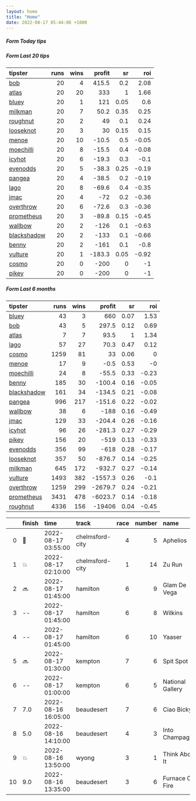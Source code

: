 ```yaml
---   
layout: home  
title: "Home"   
date: 2022-08-17 05:44:06 +1000  
---   
```



##### Form Today tips   

##### Form Last 20 tips   

| tipster                                                         |   runs |   wins |   profit |   sr |   roi |
|:----------------------------------------------------------------|-------:|-------:|---------:|-----:|------:|
| [bob](https://mrwayneo.github.io/tips/bob.html)                 |     20 |      4 |    415.5 | 0.2  |  2.08 |
| [atlas](https://mrwayneo.github.io/tips/atlas.html)             |     20 |     20 |    333   | 1    |  1.66 |
| [bluey](https://mrwayneo.github.io/tips/bluey.html)             |     20 |      1 |    121   | 0.05 |  0.6  |
| [milkman](https://mrwayneo.github.io/tips/milkman.html)         |     20 |      7 |     50.2 | 0.35 |  0.25 |
| [roughnut](https://mrwayneo.github.io/tips/roughnut.html)       |     20 |      2 |     49   | 0.1  |  0.24 |
| [looseknot](https://mrwayneo.github.io/tips/looseknot.html)     |     20 |      3 |     30   | 0.15 |  0.15 |
| [menoe](https://mrwayneo.github.io/tips/menoe.html)             |     20 |     10 |    -10.5 | 0.5  | -0.05 |
| [moechilli](https://mrwayneo.github.io/tips/moechilli.html)     |     20 |      8 |    -15.5 | 0.4  | -0.08 |
| [icyhot](https://mrwayneo.github.io/tips/icyhot.html)           |     20 |      6 |    -19.3 | 0.3  | -0.1  |
| [evenodds](https://mrwayneo.github.io/tips/evenodds.html)       |     20 |      5 |    -38.3 | 0.25 | -0.19 |
| [pangea](https://mrwayneo.github.io/tips/pangea.html)           |     20 |      4 |    -38.5 | 0.2  | -0.19 |
| [lago](https://mrwayneo.github.io/tips/lago.html)               |     20 |      8 |    -69.6 | 0.4  | -0.35 |
| [jmac](https://mrwayneo.github.io/tips/jmac.html)               |     20 |      4 |    -72   | 0.2  | -0.36 |
| [overthrow](https://mrwayneo.github.io/tips/overthrow.html)     |     20 |      6 |    -72.6 | 0.3  | -0.36 |
| [prometheus](https://mrwayneo.github.io/tips/prometheus.html)   |     20 |      3 |    -89.8 | 0.15 | -0.45 |
| [wallbow](https://mrwayneo.github.io/tips/wallbow.html)         |     20 |      2 |   -126   | 0.1  | -0.63 |
| [blackshadow](https://mrwayneo.github.io/tips/blackshadow.html) |     20 |      2 |   -133   | 0.1  | -0.66 |
| [benny](https://mrwayneo.github.io/tips/benny.html)             |     20 |      2 |   -161   | 0.1  | -0.8  |
| [vulture](https://mrwayneo.github.io/tips/vulture.html)         |     20 |      1 |   -183.3 | 0.05 | -0.92 |
| [cosmo](https://mrwayneo.github.io/tips/cosmo.html)             |     20 |      0 |   -200   | 0    | -1    |
| [pikey](https://mrwayneo.github.io/tips/pikey.html)             |     20 |      0 |   -200   | 0    | -1    |

##### Form Last 6 months   

| tipster                                                         |   runs |   wins |   profit |   sr |   roi |
|:----------------------------------------------------------------|-------:|-------:|---------:|-----:|------:|
| [bluey](https://mrwayneo.github.io/tips/bluey.html)             |     43 |      3 |    660   | 0.07 |  1.53 |
| [bob](https://mrwayneo.github.io/tips/bob.html)                 |     43 |      5 |    297.5 | 0.12 |  0.69 |
| [atlas](https://mrwayneo.github.io/tips/atlas.html)             |      7 |      7 |     93.5 | 1    |  1.34 |
| [lago](https://mrwayneo.github.io/tips/lago.html)               |     57 |     27 |     70.3 | 0.47 |  0.12 |
| [cosmo](https://mrwayneo.github.io/tips/cosmo.html)             |   1259 |     81 |     33   | 0.06 |  0    |
| [menoe](https://mrwayneo.github.io/tips/menoe.html)             |     17 |      9 |     -0.5 | 0.53 | -0    |
| [moechilli](https://mrwayneo.github.io/tips/moechilli.html)     |     24 |      8 |    -55.5 | 0.33 | -0.23 |
| [benny](https://mrwayneo.github.io/tips/benny.html)             |    185 |     30 |   -100.4 | 0.16 | -0.05 |
| [blackshadow](https://mrwayneo.github.io/tips/blackshadow.html) |    161 |     34 |   -134.5 | 0.21 | -0.08 |
| [pangea](https://mrwayneo.github.io/tips/pangea.html)           |    996 |    217 |   -151.6 | 0.22 | -0.02 |
| [wallbow](https://mrwayneo.github.io/tips/wallbow.html)         |     38 |      6 |   -188   | 0.16 | -0.49 |
| [jmac](https://mrwayneo.github.io/tips/jmac.html)               |    129 |     33 |   -204.4 | 0.26 | -0.16 |
| [icyhot](https://mrwayneo.github.io/tips/icyhot.html)           |     96 |     26 |   -281.3 | 0.27 | -0.29 |
| [pikey](https://mrwayneo.github.io/tips/pikey.html)             |    156 |     20 |   -519   | 0.13 | -0.33 |
| [evenodds](https://mrwayneo.github.io/tips/evenodds.html)       |    356 |     99 |   -618   | 0.28 | -0.17 |
| [looseknot](https://mrwayneo.github.io/tips/looseknot.html)     |    357 |     50 |   -876.7 | 0.14 | -0.25 |
| [milkman](https://mrwayneo.github.io/tips/milkman.html)         |    645 |    172 |   -932.7 | 0.27 | -0.14 |
| [vulture](https://mrwayneo.github.io/tips/vulture.html)         |   1493 |    382 |  -1557.3 | 0.26 | -0.1  |
| [overthrow](https://mrwayneo.github.io/tips/overthrow.html)     |   1259 |    299 |  -2679.7 | 0.24 | -0.21 |
| [prometheus](https://mrwayneo.github.io/tips/prometheus.html)   |   3431 |    478 |  -6023.7 | 0.14 | -0.18 |
| [roughnut](https://mrwayneo.github.io/tips/roughnut.html)       |   4336 |    156 | -19406   | 0.04 | -0.45 |

|    | finish            | time                | track           |   race |   number | name             |   odds | tipster            |
|---:|:------------------|:--------------------|:----------------|-------:|---------:|:-----------------|-------:|:-------------------|
|  0 | :2nd_place_medal: | 2022-08-17 03:55:00 | chelmsford-city |      4 |        5 | Aphelios         |   0    | vulture            |
|  1 | :boom:            | 2022-08-17 02:10:00 | chelmsford-city |      1 |       14 | Zu Run           |   8.5  | looseknot          |
|  2 | :soon:            | 2022-08-17 01:45:00 | hamilton        |      6 |        9 | Glam De Vega     |   2.5  | evenodds,overthrow |
|  3 | --                | 2022-08-17 01:45:00 | hamilton        |      6 |        8 | Wilkins          |   5.5  | vulture            |
|  4 | --                | 2022-08-17 01:45:00 | hamilton        |      6 |       10 | Yaaser           |   9.5  | vulture            |
|  5 | :soon:            | 2022-08-17 01:30:00 | kempton         |      7 |        6 | Spit Spot        |   4.75 | evenodds,overthrow |
|  6 | --                | 2022-08-17 01:00:00 | kempton         |      6 |        5 | National Gallery |  12    | pangea             |
|  7 | 7.0               | 2022-08-16 16:05:00 | beaudesert      |      7 |        6 | Ciao Bicky       |   5.5  | overthrow          |
|  8 | 5.0               | 2022-08-16 14:10:00 | beaudesert      |      4 |        3 | Into Champagne   |   3.75 | evenodds,lago      |
|  9 | :boom:            | 2022-08-16 13:50:00 | wyong           |      3 |        1 | Think About It   |   1.7  | milkman            |
| 10 | 9.0               | 2022-08-16 13:35:00 | beaudesert      |      3 |        6 | Furnace On Fire  |   3.6  | evenodds,overthrow |